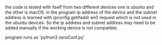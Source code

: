 the code is tested with itself from two different devices one is ubuntu and the other is macOS.
in the program ip address of the device and the subnet address is learned with ipconfig getifaddr en0 
request which is not used in the ubuntu devices. So the ip address and subnet address may need to be
added manually if the working device is not compatible.  

program runs as 'python3 zeroConf.py'
